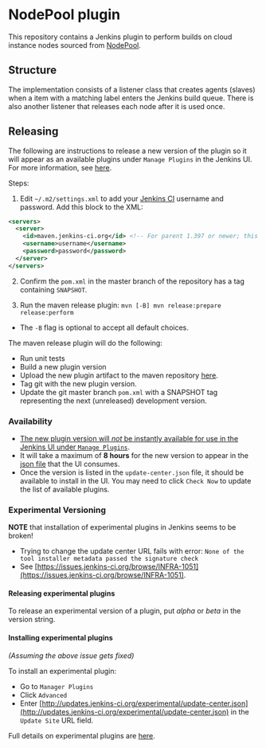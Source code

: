 # NodePool plugin

This repository contains a Jenkins plugin to perform builds on cloud instance  nodes sourced
from [NodePool](https://docs.openstack.org/infra/nodepool/).

## Structure

The implementation consists of a listener class that creates agents (slaves) when a item with a
matching label enters the Jenkins build queue.  There is also another listener that releases each
node after it is used once.

## Releasing

The following are instructions to release a new version of the plugin so it will appear as an available plugins under `Manage Plugins` in the Jenkins UI.  For more information, see [here](https://wiki.jenkins.io/display/JENKINS/Hosting+Plugins#HostingPlugins-Releasingtojenkins-ci.org).

Steps:

1. Edit `~/.m2/settings.xml` to add your [Jenkins CI](https://accounts.jenkins.io/login) username and password.  Add this block to the XML:

  ```xml
  <servers>
    <server>
      <id>maven.jenkins-ci.org</id> <!-- For parent 1.397 or newer; this ID is used for historical reasons and independent of the actual host name -->
      <username>username</username>
      <password>password</password>
    </server>
  </servers>
  ```

2. Confirm the `pom.xml` in the master branch of the repository has a tag containing `SNAPSHOT`.

3. Run the maven release plugin: `mvn [-B] mvn release:prepare release:perform`
  * The `-B` flag is optional to accept all default choices.
 
The maven release plugin will do the following:

* Run unit tests
* Build a new plugin version
* Upload the new plugin artifact to the maven repository [here](https://repo.jenkins-ci.org/releases/org/jenkins-ci/plugins/nodepool-agents/).
* Tag git with the new plugin version.
* Update the git master branch `pom.xml` with a SNAPSHOT tag representing the next (unreleased) development version.

### Availability
* [The new plugin version will *not* be instantly available for use in the Jenkins UI under `Manage Plugins`](https://wiki.jenkins.io/display/JENKINS/Hosting+Plugins#HostingPlugins-Help!Mypluginisnotshowingupintheupdatecenter).
* It will take a maximum of **8 hours** for the new version to appear in the [json file](https://updates.jenkins-ci.org/current/update-center.json) that the UI consumes.
* Once the version is listed in the `update-center.json` file, it should be available to install in the UI.  You may need to click `Check Now` to update the list of available plugins.

### Experimental Versioning

**NOTE**  that installation of experimental plugins in Jenkins seems to be broken!

  * Trying to change the update center URL fails with error: `None of the tool installer metadata passed the signature check`
  * See [https://issues.jenkins-ci.org/browse/INFRA-1051](https://issues.jenkins-ci.org/browse/INFRA-1051).
    
#### Releasing experimental plugins

To release an experimental version of a plugin, put *alpha* or *beta* in the version string.

#### Installing experimental plugins

*(Assuming the above issue gets fixed)*

To install an experimental plugin:

* Go to `Manager Plugins`
* Click `Advanced`
* Enter [http://updates.jenkins-ci.org/experimental/update-center.json](http://updates.jenkins-ci.org/experimental/update-center.json) in the `Update Site` URL field.

Full details on experimental plugins are [here](https://jenkins.io/blog/2013/09/23/experimental-plugins-update-center/).

